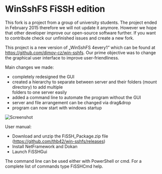 WinSshFS FiSSH edition
========================

This fork is a project from a group of university students. The project ended in February 2015 therefore we will not update it anymore. However we hope that other developer improve our open-source software further. If you want to contribute check our unfinished issues and create a new fork.


This project is a new version of „WinSshFS 4every1“ which can be found at https://github.com/dimov-cz/win-sshfs.
Our prime objective was to change the graphical user interface to improve user-friendliness.

Main changes we made:
- completely redesigned the GUI  
- created a hierarchy to separate between server and their folders (mount directory) to add multiple   
  folders to one server easily
- added a command line to automate the program without the GUI
- server and file arrangement can be changed via drag&drop
- program can now start with windows startup

![Screenshot](https://raw.githubusercontent.com/thb42/win-sshfs/GuiDesign/FiSSH_Example_Screenshot.jpg)



User manual:
- Download and unzip the FiSSH_Package.zip file (https://github.com/thb42/win-sshfs/releases)
- Install NetFramework and Dokan 
- Launch FiSSHGui


The command line can be used either with PowerShell or cmd. For a complete list of commands type FiSSHCmd help.
    
